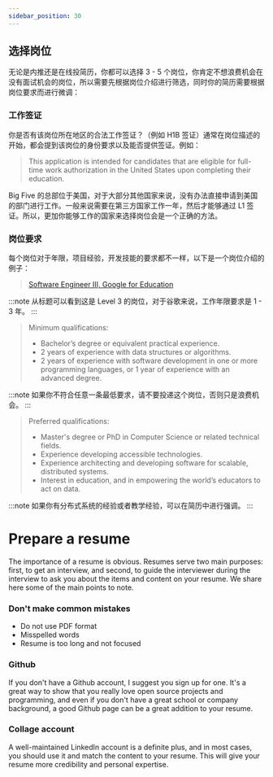```yaml
---
sidebar_position: 30
---
```


## 选择岗位
无论是内推还是在线投简历，你都可以选择 3 - 5 个岗位，你肯定不想浪费机会在没有面试机会的岗位，所以需要先根据岗位介绍进行筛选，同时你的简历需要根据岗位要求而进行微调：

### 工作签证
你是否有该岗位所在地区的合法工作签证？（例如 H1B 签证）通常在岗位描述的开始，都会提到该岗位的身份要求以及能否提供签证。例如：

> This application is intended for candidates that are eligible for full-time work authorization in the United States upon completing their education. 

Big Five 的总部位于美国，对于大部分其他国家来说，没有办法直接申请到美国的部门进行工作。一般来说需要在第三方国家工作一年，然后才能够通过 L1 签证。所以，更加你能够工作的国家来选择岗位会是一个正确的方法。

### 岗位要求
每个岗位对于年限，项目经验，开发技能的要求都不一样，以下是一个岗位介绍的例子：

> [Software Engineer III, Google for Education](https://careers.google.com/jobs/results/115879276110062278-software-engineer-iii-google-for-education/)

:::note
从标题可以看到这是 Level 3 的岗位，对于谷歌来说，工作年限要求是 1 - 3 年。
:::

> Minimum qualifications:
> - Bachelor’s degree or equivalent practical experience.
> - 2 years of experience with data structures or algorithms.
> - 2 years of experience with software development in one or more programming languages, or 1 year of experience with an advanced degree.

:::note
如果你不符合任意一条最低要求，请不要投递这个岗位，否则只是浪费机会。
:::

> Preferred qualifications:
> - Master's degree or PhD in Computer Science or related technical fields.
> - Experience developing accessible technologies.
> - Experience architecting and developing software for scalable, distributed systems.
> - Interest in education, and in empowering the world’s educators to act on data.

:::note
如果你有分布式系统的经验或者教学经验，可以在简历中进行强调。
:::


# Prepare a resume

The importance of a resume is obvious. Resumes serve two main purposes: first, to get an interview, and second, to guide the interviewer during the interview to ask you about the items and content on your resume. We share here some of the main points to note.

### Don't make common mistakes
- Do not use PDF format
- Misspelled words
- Resume is too long and not focused

### Github
If you don't have a Github account, I suggest you sign up for one. It's a great way to show that you really love open source projects and programming, and even if you don't have a great school or company background, a good Github page can be a great addition to your resume.
### Collage account

A well-maintained LinkedIn account is a definite plus, and in most cases, you should use it and match the content to your resume. This will give your resume more credibility and personal expertise.

